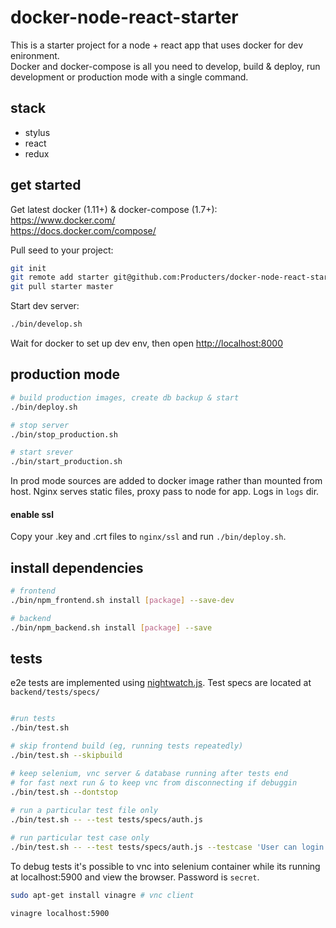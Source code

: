 # docker-node-react-starter

This is a starter project for a node + react app that uses docker for dev enironment.  
Docker and docker-compose is all you need to develop, build & deploy, run development or production mode with a single command.

## stack

* stylus
* react
* redux


## get started

Get latest docker (1.11+) & docker-compose (1.7+):  
https://www.docker.com/  
https://docs.docker.com/compose/

Pull seed to your project:

```sh
git init
git remote add starter git@github.com:Producters/docker-node-react-starter.git
git pull starter master
```

Start dev server:
```sh
./bin/develop.sh
```
Wait for docker to set up dev env, then open [http://localhost:8000](http://localhost:8000)

## production mode

```sh
# build production images, create db backup & start
./bin/deploy.sh

# stop server
./bin/stop_production.sh

# start srever
./bin/start_production.sh
```

In prod mode sources are added to docker image rather than mounted from host. Nginx serves static files, proxy pass to node for app. Logs in `logs` dir.

#### enable ssl
Copy your .key and .crt files to `nginx/ssl` and run `./bin/deploy.sh`. 

## install dependencies

```sh
# frontend
./bin/npm_frontend.sh install [package] --save-dev

# backend
./bin/npm_backend.sh install [package] --save
```

## tests

e2e tests are implemented using [nightwatch.js](http://nightwatchjs.org/). Test specs are located at `backend/tests/specs/`

```sh

#run tests
./bin/test.sh

# skip frontend build (eg, running tests repeatedly)
./bin/test.sh --skipbuild 

# keep selenium, vnc server & database running after tests end 
# for fast next run & to keep vnc from disconnecting if debuggin
./bin/test.sh --dontstop 
 
# run a particular test file only
./bin/test.sh -- --test tests/specs/auth.js

# run particular test case only
./bin/test.sh -- --test tests/specs/auth.js --testcase 'User can login via auth0'

```


To debug tests it's possible to vnc into selenium container while its running at localhost:5900 and view the browser. Password is `secret`.

```sh
sudo apt-get install vinagre # vnc client

vinagre localhost:5900
```
